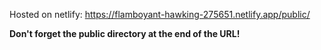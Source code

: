 Hosted on netlify:
https://flamboyant-hawking-275651.netlify.app/public/

**Don't forget the public directory at the end of the URL!**
